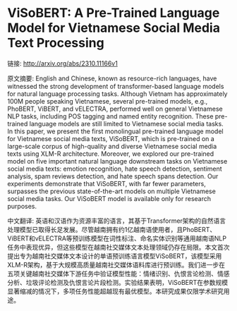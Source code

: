 # ViSoBERT: A Pre-Trained Language Model for Vietnamese Social Media Text Processing

链接: http://arxiv.org/abs/2310.11166v1

原文摘要:
English and Chinese, known as resource-rich languages, have witnessed the
strong development of transformer-based language models for natural language
processing tasks. Although Vietnam has approximately 100M people speaking
Vietnamese, several pre-trained models, e.g., PhoBERT, ViBERT, and vELECTRA,
performed well on general Vietnamese NLP tasks, including POS tagging and named
entity recognition. These pre-trained language models are still limited to
Vietnamese social media tasks. In this paper, we present the first monolingual
pre-trained language model for Vietnamese social media texts, ViSoBERT, which
is pre-trained on a large-scale corpus of high-quality and diverse Vietnamese
social media texts using XLM-R architecture. Moreover, we explored our
pre-trained model on five important natural language downstream tasks on
Vietnamese social media texts: emotion recognition, hate speech detection,
sentiment analysis, spam reviews detection, and hate speech spans detection.
Our experiments demonstrate that ViSoBERT, with far fewer parameters, surpasses
the previous state-of-the-art models on multiple Vietnamese social media tasks.
Our ViSoBERT model is available only for research purposes.

中文翻译:
英语和汉语作为资源丰富的语言，其基于Transformer架构的自然语言处理模型已取得长足发展。尽管越南拥有约1亿越南语使用者，且PhoBERT、ViBERT和vELECTRA等预训练模型在词性标注、命名实体识别等通用越南语NLP任务中表现优异，但这些模型在越南社交媒体文本处理领域仍存在局限。本文首次提出专为越南社交媒体文本设计的单语预训练语言模型ViSoBERT，该模型采用XLM-R架构，基于大规模高质量越南社交媒体语料库进行预训练。我们进一步在五项关键越南社交媒体下游任务中验证模型性能：情绪识别、仇恨言论检测、情感分析、垃圾评论检测及仇恨言论片段检测。实验结果表明，ViSoBERT在参数规模显著缩减的情况下，多项任务性能超越现有最优模型。本研究成果仅限学术研究用途。
